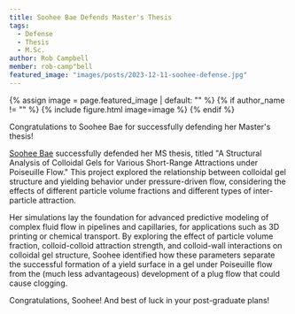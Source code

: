 ```yaml
---
title: Soohee Bae Defends Master's Thesis
tags: 
  - Defense
  - Thesis
  - M.Sc.
author: Rob Campbell
member: rob-camp"bell
featured_image: "images/posts/2023-12-11-soohee-defense.jpg"
---
```

{% assign image = page.featured_image | default: "" %}
{% if author_name != "" %}
  {% include figure.html
    image=image
  %}
{% endif %}


Congratulations to Soohee Bae for successfully defending her Master's thesis!

[Soohee Bae](https://rheoinformatic.com/members/soohee-bae) successfully defended her MS thesis, titled "A Structural Analysis of Colloidal Gels for Various Short-Range Attractions under Poiseuille Flow." This project explored the relationship between colloidal gel structure and yielding behavior under pressure-driven flow, considering the effects of different particle volume fractions and different types of inter-particle attraction.

Her simulations lay the foundation for advanced predictive modeling of complex fluid flow in pipelines and capillaries, for applications such as 3D printing or chemical transport. By exploring the effect of particle volume fraction, colloid-colloid attraction strength, and colloid-wall interactions on colloidal gel structure, Soohee identified how these parameters separate the successful formation of a yield surface in a gel under Poiseuille flow from the (much less advantageous) development of a plug flow that could cause clogging.

Congratulations, Soohee! And best of luck in your post-graduate plans!